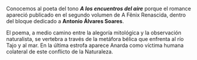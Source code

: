 
Conocemos al poeta del tono ***A los encuentros del aire*** porque el romance apareció publicado en el segundo volumen de A Fênix Renascida, dentro del bloque dedicado a **Antonio Álvares Soares**. 

El poema, a medio camino entre la alegoría mitológica y la observación naturalista, se vertebra a través de la metáfora bélica que enfrenta al río Tajo y al mar. En la última estrofa aparece Anarda como víctima humana colateral de este conflicto de la Naturaleza.